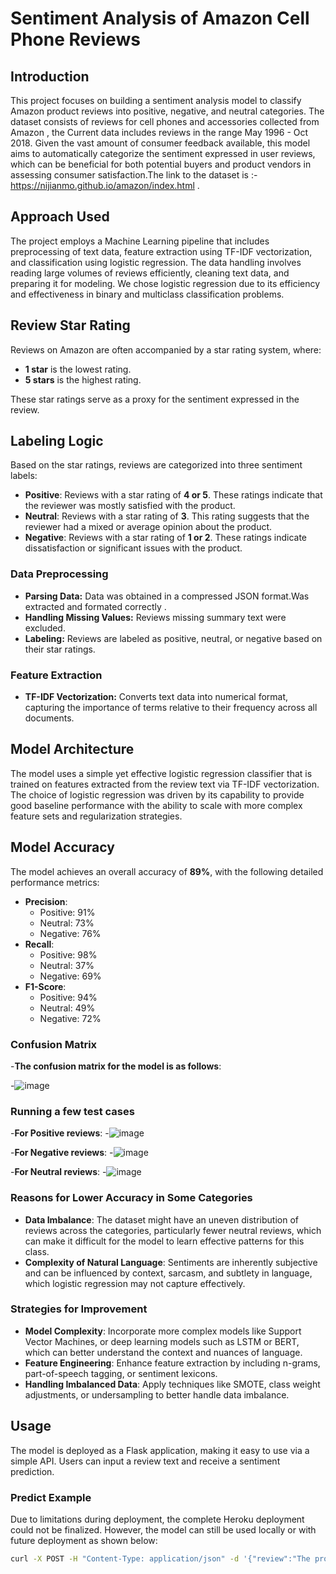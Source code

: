 # Sentiment Analysis of Amazon Cell Phone Reviews

## Introduction
This project focuses on building a sentiment analysis model to classify Amazon product reviews into positive, negative, and neutral categories. The dataset consists of reviews for cell phones and accessories collected from Amazon , the Current data includes reviews in the range May 1996 - Oct 2018. Given the vast amount of consumer feedback available, this model aims to automatically categorize the sentiment expressed in user reviews, which can be beneficial for both potential buyers and product vendors in assessing consumer satisfaction.The link to the dataset is :- https://nijianmo.github.io/amazon/index.html .

## Approach Used
The project employs a Machine Learning pipeline that includes preprocessing of text data, feature extraction using TF-IDF vectorization, and classification using logistic regression. The data handling involves reading large volumes of reviews efficiently, cleaning text data, and preparing it for modeling. We chose logistic regression due to its efficiency and effectiveness in binary and multiclass classification problems.

## Review Star Rating
Reviews on Amazon are often accompanied by a star rating system, where:

- **1 star** is the lowest rating.
- **5 stars** is the highest rating.

These star ratings serve as a proxy for the sentiment expressed in the review.

## Labeling Logic
Based on the star ratings, reviews are categorized into three sentiment labels:

- **Positive**: Reviews with a star rating of **4 or 5**. These ratings indicate that the reviewer was mostly satisfied with the product.
- **Neutral**: Reviews with a star rating of **3**. This rating suggests that the reviewer had a mixed or average opinion about the product.
- **Negative**: Reviews with a star rating of **1 or 2**. These ratings indicate dissatisfaction or significant issues with the product.


### Data Preprocessing
- **Parsing Data:** Data was obtained in a compressed JSON format.Was extracted and formated correctly .
- **Handling Missing Values:** Reviews missing summary text were excluded.
- **Labeling:** Reviews are labeled as positive, neutral, or negative based on their star ratings.



### Feature Extraction
- **TF-IDF Vectorization:** Converts text data into numerical format, capturing the importance of terms relative to their frequency across all documents.

## Model Architecture
The model uses a simple yet effective logistic regression classifier that is trained on features extracted from the review text via TF-IDF vectorization. The choice of logistic regression was driven by its capability to provide good baseline performance with the ability to scale with more complex feature sets and regularization strategies.

## Model Accuracy
The model achieves an overall accuracy of **89%**, with the following detailed performance metrics:

- **Precision**:
  - Positive: 91%
  - Neutral: 73%
  - Negative: 76%
- **Recall**:
  - Positive: 98%
  - Neutral: 37%
  - Negative: 69%
- **F1-Score**:
  - Positive: 94%
  - Neutral: 49%
  - Negative: 72%

### Confusion Matrix
-**The confusion matrix for the model is as follows**:

  -![image](https://github.com/Rahulkrishna-M/Sentiment_analysis_of_reviews/assets/102946334/429ed46d-f3db-4997-aa92-358c548c96a1)

### Running a few test cases
-**For Positive reviews**:
  -![image](https://github.com/Rahulkrishna-M/Sentiment_analysis_of_reviews/assets/102946334/14276a9a-8942-4e22-be9e-1a05fff65859)
  
-**For Negative reviews**:
  -![image](https://github.com/Rahulkrishna-M/Sentiment_analysis_of_reviews/assets/102946334/33348cd2-935e-4fca-bf94-d7fca117d12f)
  
-**For Neutral reviews**:
  -![image](https://github.com/Rahulkrishna-M/Sentiment_analysis_of_reviews/assets/102946334/409fa3f0-ac53-4f78-b4da-f43f611955ba)

### Reasons for Lower Accuracy in Some Categories
- **Data Imbalance**: The dataset might have an uneven distribution of reviews across the categories, particularly fewer neutral reviews, which can make it difficult for the model to learn effective patterns for this class.
- **Complexity of Natural Language**: Sentiments are inherently subjective and can be influenced by context, sarcasm, and subtlety in language, which logistic regression may not capture effectively.

### Strategies for Improvement
- **Model Complexity**: Incorporate more complex models like Support Vector Machines, or deep learning models such as LSTM or BERT, which can better understand the context and nuances of language.
- **Feature Engineering**: Enhance feature extraction by including n-grams, part-of-speech tagging, or sentiment lexicons.
- **Handling Imbalanced Data**: Apply techniques like SMOTE, class weight adjustments, or undersampling to better handle data imbalance.

## Usage
The model is deployed as a Flask application, making it easy to use via a simple API. Users can input a review text and receive a sentiment prediction.

### Predict Example
Due to limitations during deployment, the complete Heroku deployment could not be finalized. However, the model can still be used locally or with future deployment as shown below:
```bash
curl -X POST -H "Content-Type: application/json" -d '{"review":"The product was fantastic!"}' https://<app-name>.herokuapp.com/predict
